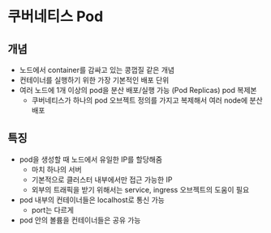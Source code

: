 # 쿠버네티스 Pod

## 개념
- 노드에서 container를 감싸고 있는 콩껍질 같은 개념
- 컨테이너를 실행하기 위한 가장 기본적인 배포 단위
- 여러 노드에 1개 이상의 pod을 분산 배포/실행 가능 (Pod Replicas) pod 복제본
  - 쿠버네티스가 하나의 pod 오브젝트 정의를 가지고 복제해서 여러 node에 분산 배포

## 특징
- pod을 생성할 때 노드에서 유일한 IP를 할당해줌
  - 마치 하나의 서버
  - 기본적으로 클러스터 내부에서만 접근 가능한 IP
  - 외부의 트래픽을 받기 위해서는 service, ingress 오브젝트의 도움이 필요
- pod 내부의 컨테이너들은 localhost로 통신 가능
  - port는 다르게
- pod 안의 볼륨을 컨테이너들은 공유 가능
